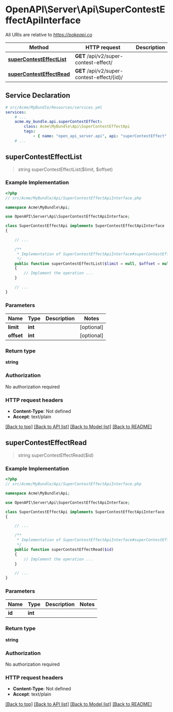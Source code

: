 # OpenAPI\Server\Api\SuperContestEffectApiInterface

All URIs are relative to *https://pokeapi.co*

Method | HTTP request | Description
------------- | ------------- | -------------
[**superContestEffectList**](SuperContestEffectApiInterface.md#superContestEffectList) | **GET** /api/v2/super-contest-effect/ | 
[**superContestEffectRead**](SuperContestEffectApiInterface.md#superContestEffectRead) | **GET** /api/v2/super-contest-effect/{id}/ | 


## Service Declaration
```yaml
# src/Acme/MyBundle/Resources/services.yml
services:
    # ...
    acme.my_bundle.api.superContestEffect:
        class: Acme\MyBundle\Api\SuperContestEffectApi
        tags:
            - { name: "open_api_server.api", api: "superContestEffect" }
    # ...
```

## **superContestEffectList**
> string superContestEffectList($limit, $offset)



### Example Implementation
```php
<?php
// src/Acme/MyBundle/Api/SuperContestEffectApiInterface.php

namespace Acme\MyBundle\Api;

use OpenAPI\Server\Api\SuperContestEffectApiInterface;

class SuperContestEffectApi implements SuperContestEffectApiInterface
{

    // ...

    /**
     * Implementation of SuperContestEffectApiInterface#superContestEffectList
     */
    public function superContestEffectList($limit = null, $offset = null)
    {
        // Implement the operation ...
    }

    // ...
}
```

### Parameters

Name | Type | Description  | Notes
------------- | ------------- | ------------- | -------------
 **limit** | **int**|  | [optional]
 **offset** | **int**|  | [optional]

### Return type

**string**

### Authorization

No authorization required

### HTTP request headers

 - **Content-Type**: Not defined
 - **Accept**: text/plain

[[Back to top]](#) [[Back to API list]](../../README.md#documentation-for-api-endpoints) [[Back to Model list]](../../README.md#documentation-for-models) [[Back to README]](../../README.md)

## **superContestEffectRead**
> string superContestEffectRead($id)



### Example Implementation
```php
<?php
// src/Acme/MyBundle/Api/SuperContestEffectApiInterface.php

namespace Acme\MyBundle\Api;

use OpenAPI\Server\Api\SuperContestEffectApiInterface;

class SuperContestEffectApi implements SuperContestEffectApiInterface
{

    // ...

    /**
     * Implementation of SuperContestEffectApiInterface#superContestEffectRead
     */
    public function superContestEffectRead($id)
    {
        // Implement the operation ...
    }

    // ...
}
```

### Parameters

Name | Type | Description  | Notes
------------- | ------------- | ------------- | -------------
 **id** | **int**|  |

### Return type

**string**

### Authorization

No authorization required

### HTTP request headers

 - **Content-Type**: Not defined
 - **Accept**: text/plain

[[Back to top]](#) [[Back to API list]](../../README.md#documentation-for-api-endpoints) [[Back to Model list]](../../README.md#documentation-for-models) [[Back to README]](../../README.md)

